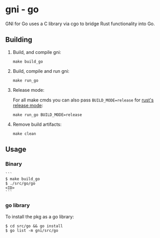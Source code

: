 # gni - go

GNI for Go uses a C library via cgo to bridge Rust functionality into Go.

## Building

1. Build, and compile gni:

   ```
   make build_go
   ```

1. Build, compile and run gni:

   ```
   make run_go
   ```

1. Release mode:

   For all make cmds you can also pass `BUILD_MODE=release` for
   [rust's release mode](https://doc.rust-lang.org/book/ch14-01-release-profiles.html#customizing-builds-with-release-profiles):

   ```
   make run_go BUILD_MODE=release
   ```

1. Remove build artifacts:
   ```
   make clean
   ```

## Usage

### Binary

    ```
    $ make build_go
    $ ./src/go/go
    <ID>
    ```

### go library

To install the pkg as a go library:

```
$ cd src/go && go install
$ go list -m gni/src/go
```
